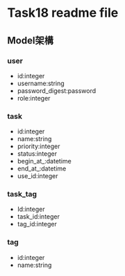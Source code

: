# Task18 readme file
## Model架構
### user
* id:integer
* username:string
* password_digest:password
* role:integer
### task
* id:integer
* name:string
* priority:integer
* status:integer
* begin_at_:datetime
* end_at_:datetime
* use_id:integer
### task_tag
* Id:integer
* task_id:integer
* tag_id:integer
### tag
* id:integer
* name:string